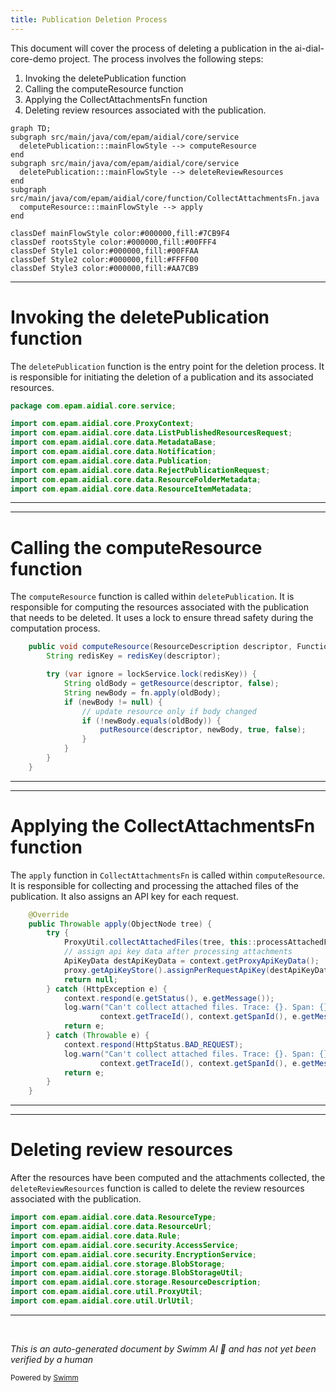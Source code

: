 ```yaml
---
title: Publication Deletion Process
---
```

This document will cover the process of deleting a publication in the ai-dial-core-demo project. The process involves the following steps:

1. Invoking the deletePublication function
2. Calling the computeResource function
3. Applying the CollectAttachmentsFn function
4. Deleting review resources associated with the publication.

```mermaid
graph TD;
subgraph src/main/java/com/epam/aidial/core/service
  deletePublication:::mainFlowStyle --> computeResource
end
subgraph src/main/java/com/epam/aidial/core/service
  deletePublication:::mainFlowStyle --> deleteReviewResources
end
subgraph src/main/java/com/epam/aidial/core/function/CollectAttachmentsFn.java
  computeResource:::mainFlowStyle --> apply
end

classDef mainFlowStyle color:#000000,fill:#7CB9F4
classDef rootsStyle color:#000000,fill:#00FFF4
classDef Style1 color:#000000,fill:#00FFAA
classDef Style2 color:#000000,fill:#FFFF00
classDef Style3 color:#000000,fill:#AA7CB9
```

<SwmSnippet path="/src/main/java/com/epam/aidial/core/service/PublicationService.java" line="1">

---

# Invoking the deletePublication function

The `deletePublication` function is the entry point for the deletion process. It is responsible for initiating the deletion of a publication and its associated resources.

```java
package com.epam.aidial.core.service;

import com.epam.aidial.core.ProxyContext;
import com.epam.aidial.core.data.ListPublishedResourcesRequest;
import com.epam.aidial.core.data.MetadataBase;
import com.epam.aidial.core.data.Notification;
import com.epam.aidial.core.data.Publication;
import com.epam.aidial.core.data.RejectPublicationRequest;
import com.epam.aidial.core.data.ResourceFolderMetadata;
import com.epam.aidial.core.data.ResourceItemMetadata;
```

---

</SwmSnippet>

<SwmSnippet path="/src/main/java/com/epam/aidial/core/service/ResourceService.java" line="270">

---

# Calling the computeResource function

The `computeResource` function is called within `deletePublication`. It is responsible for computing the resources associated with the publication that needs to be deleted. It uses a lock to ensure thread safety during the computation process.

```java
    public void computeResource(ResourceDescription descriptor, Function<String, String> fn) {
        String redisKey = redisKey(descriptor);

        try (var ignore = lockService.lock(redisKey)) {
            String oldBody = getResource(descriptor, false);
            String newBody = fn.apply(oldBody);
            if (newBody != null) {
                // update resource only if body changed
                if (!newBody.equals(oldBody)) {
                    putResource(descriptor, newBody, true, false);
                }
            }
        }
    }
```

---

</SwmSnippet>

<SwmSnippet path="/src/main/java/com/epam/aidial/core/function/CollectAttachmentsFn.java" line="29">

---

# Applying the CollectAttachmentsFn function

The `apply` function in `CollectAttachmentsFn` is called within `computeResource`. It is responsible for collecting and processing the attached files of the publication. It also assigns an API key for each request.

```java
    @Override
    public Throwable apply(ObjectNode tree) {
        try {
            ProxyUtil.collectAttachedFiles(tree, this::processAttachedFile);
            // assign api key data after processing attachments
            ApiKeyData destApiKeyData = context.getProxyApiKeyData();
            proxy.getApiKeyStore().assignPerRequestApiKey(destApiKeyData);
            return null;
        } catch (HttpException e) {
            context.respond(e.getStatus(), e.getMessage());
            log.warn("Can't collect attached files. Trace: {}. Span: {}. Error: {}",
                    context.getTraceId(), context.getSpanId(), e.getMessage());
            return e;
        } catch (Throwable e) {
            context.respond(HttpStatus.BAD_REQUEST);
            log.warn("Can't collect attached files. Trace: {}. Span: {}. Error: {}",
                    context.getTraceId(), context.getSpanId(), e.getMessage());
            return e;
        }
    }
```

---

</SwmSnippet>

<SwmSnippet path="/src/main/java/com/epam/aidial/core/service/PublicationService.java" line="11">

---

# Deleting review resources

After the resources have been computed and the attachments collected, the `deleteReviewResources` function is called to delete the review resources associated with the publication.

```java
import com.epam.aidial.core.data.ResourceType;
import com.epam.aidial.core.data.ResourceUrl;
import com.epam.aidial.core.data.Rule;
import com.epam.aidial.core.security.AccessService;
import com.epam.aidial.core.security.EncryptionService;
import com.epam.aidial.core.storage.BlobStorage;
import com.epam.aidial.core.storage.BlobStorageUtil;
import com.epam.aidial.core.storage.ResourceDescription;
import com.epam.aidial.core.util.ProxyUtil;
import com.epam.aidial.core.util.UrlUtil;
```

---

</SwmSnippet>

&nbsp;

*This is an auto-generated document by Swimm AI 🌊 and has not yet been verified by a human*

<SwmMeta version="3.0.0" repo-id="Z2l0aHViJTNBJTNBYWktZGlhbC1jb3JlLWRlbW8lM0ElM0FTd2ltbS1EZW1v" repo-name="ai-dial-core-demo" doc-type="flows"><sup>Powered by [Swimm](/)</sup></SwmMeta>
